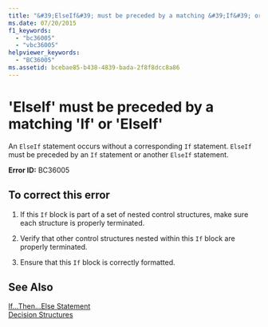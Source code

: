 ```yaml
---
title: "&#39;ElseIf&#39; must be preceded by a matching &#39;If&#39; or &#39;ElseIf&#39;"
ms.date: 07/20/2015
f1_keywords: 
  - "bc36005"
  - "vbc36005"
helpviewer_keywords: 
  - "BC36005"
ms.assetid: bcebae85-b438-4839-bada-2f8f8dcc8a86
---
```

# &#39;ElseIf&#39; must be preceded by a matching &#39;If&#39; or &#39;ElseIf&#39;
An `ElseIf` statement occurs without a corresponding `If` statement. `ElseIf` must be preceded by an `If` statement or another `ElseIf` statement.  
  
 **Error ID:** BC36005  
  
## To correct this error  
  
1. If this `If` block is part of a set of nested control structures, make sure each structure is properly terminated.  
  
2. Verify that other control structures nested within this `If` block are properly terminated.  
  
3. Ensure that this `If` block is correctly formatted.  
  
## See Also  
 [If...Then...Else Statement](../../visual-basic/language-reference/statements/if-then-else-statement.md)  
 [Decision Structures](../../visual-basic/programming-guide/language-features/control-flow/decision-structures.md)
